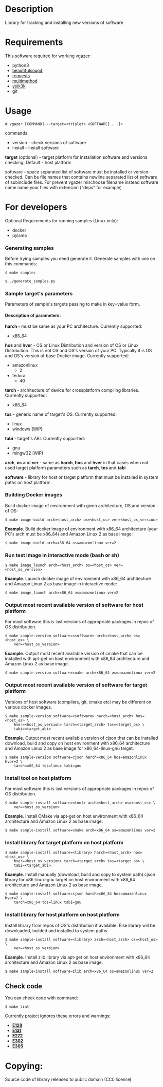 # Description
Library for tracking and installing new versions of software

# Requirements
This software required for working vgazer:

* python3
* [beautifulsoup4](https://pypi.org/project/beautifulsoup4/)
* [requests](https://pypi.org/project/requests/)
* [multimethod](https://pypi.org/project/multimethod/)
* [yolk3k](https://pypi.org/project/yolk3k/)
* git

# Usage
```console
# vgazer [COMMAND] --target=<triplet> <SOFTWARE[ ...]>
```

commands:

- version - check versions of software
- install - install software

**target** (optional) - target platform for installation software and versions 
checking. Default - host platform

software - space separated list of software must be installed or version
checked. Can be file names that contains newline separated list of software of
subinclude files. For prevent vgazer mischoose filename instead software name
name your files with extension ("deps" for example)

# For developers
Optional Requirements for running samples (Linux only):

* docker
* pylama

### Generating samples
Before trying samples you need generate it.
Generate samples with one on this commands:
```console
$ make samples
```
```console
$ ./generate_samples.py
```
### Sample target's parameters
Parameters of sample's targets passing to make in key=value form.

#### Description of parameters:

**harch** - must be same as your PC architecture. Currently supported:

* x86_64

**hos** and **hver** - OS or Linux Distribution and version of OS or Linux
Distribution. This is not OS and OS's version of your PC. Typically it is OS
and OS's version of base Docker image. Currently supported:

* amazonlinux
    * 2
* fedora
    * 40

**tarch** - architecture of device for crossplatform compiling libraries.
Currently supported:

* x86_64

**tos** - generic name of target's OS. Currently supported:

* linux
* windows (WIP)

**tabi** - target's ABI. Currently supported:

* gnu
* mingw32 (WIP)

**arch**, **os** and **ver** - same as **harch**, **hos** and **hver** in that
cases when not used target platform parameters such as **tarch**, **tos** and
**tabi**

**software** - library for host or target platform that must be installed in system
paths on host platform.

### Building Docker images
Build docker image of environment with given architecture, OS and version of
OS:
```console
$ make image-build arch=<host_arch> os=<host_os> ver=<host_os_version>
```
**Example**. Build docker image of environment with x86_64 architecture (your
PC's arch must be x86_64) and Amazon Linux 2 as base image:
```console
$ make image-build arch=x86_64 os=amazonlinux ver=2
```

### Run test image in interactive mode (bash or sh)
```console
$ make image_launch arch=<host_arch> os=<host_os> ver=<host_os_version>
```
**Example**. Launch docker image of environment with x86_64 architecture and
Amazon Linux 2 as base image in interactive mode:
```console
$ make image_launch arch=x86_64 os=amazonlinux ver=2
```

### Output most recent available version of software for host platform
For most software this is last versions of appropriate packages in repos of OS
distribution.
```console
$ make sample-version software=<software> arch=<host_arch> os=<host_os> \
    ver=<host_os_version>
```
**Example**. Output most recent available version of cmake that can be
installed with apt-get on host environment with x86_64 architecture and Amazon
Linux 2 as base image.
```console
$ make sample-version software=cmake arch=x86_64 os=amazonlinux ver=2
```

### Output most recent available version of software for target platform
Versions of host software (compilers, git, cmake etc) may be different on
various docker images.
```console
$ make sample-version software=<software> harch=<host_arch> hos=<host_os> \
    hver=<host_os_version> tarch=<target_arch> tos=<target_os> \
    tabi=<target_abi>
```
**Example**. Output most recent available version of cjson that can be
installed download, build and copy on host environment with x86_64 architecture
and Amazon Linux 2 as base image for x86_64-linux-gnu target.
```console
$ make sample-version software=cjson harch=x86_64 hos=amazonlinux hver=2 \
    tarch=x86_64 tos=linux tabi=gnu
```

### Install tool on host platform
For most software this is last versions of appropriate packages in repos of OS
distribution.
```console
$ make sample-install software=<tool> arch=<host_arch> os=<host_os> \
    ver=<host_os_version>
```
**Example**. Install CMake via apt-get on host environment with x86_64
architecture and Amazon Linux 2 as base image.
```console
$ make sample-install software=cmake arch=x86_64 os=amazonlinux ver=2
```

### Install library for target platform on host platform
```console
$ make sample-install software=<library> harch=<host_arch> hos=<host_os> \
    hver=<host_os_version> tarch=<target_arch> tos=<target_os> \
    tabi=<target_abi>
```
**Example**. Install manually (download, build and copy to system path) cjson
library for x86-linux-gnu target on host environment with x86_64 architecture
and Amazon Linux 2 as base image.
```console
$ make sample-install software=cjson harch=x86_64 hos=amazonlinux hver=2 \
    tarch=x86_64 tos=linux tabi=gnu
```

### Install library for host platform on host platform
Install library from repos of OS's distribution if available. Else library will
be downloaded, builded and installed to system paths.
```console
$ make sample-install software=<library> arch=<host_arch> os=<host_os> \
    ver=<host_os_version>
```
**Example**. Install zlib library via apt-get on host environment with x86_64
architecture and Amazon Linux 2 as base image.
```console
$ make sample-install software=zlib arch=x86_64 os=amazonlinux ver=2
```

## Check code
You can check code with command:
```console
$ make lint
```
Currently project ignores these errors and warnings:

* [**E128**](https://www.flake8rules.com/rules/E128.html)
* [**E131**](https://www.flake8rules.com/rules/E131.html)
* [**E272**](https://www.flake8rules.com/rules/E272.html)
* [**E302**](https://www.flake8rules.com/rules/E302.html)
* [**E305**](https://www.flake8rules.com/rules/E305.html)

# Copying:
Source code of library released to public domain (CC0 license)
